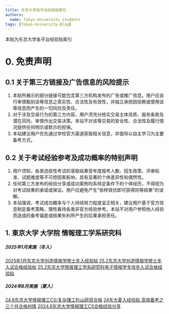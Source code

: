 ```yaml
---
title: 东京大学各平台经验贴索引
authors:
  name: Tokyo University students
tags: [Tokyo-University-Blog]
---
```


本贴为东京大学各平台经验贴索引

<!-- truncate -->
# 0. 免责声明

## 0.1 关于第三方链接及广告信息的风险提示

1. 本贴所展示的部分链接可能包含第三方机构发布的广告或推广信息。用户应自行审慎甄别该等信息之真实性、合法性及有效性，并独立承担因信赖或使用该等信息而产生的一切风险及责任。
2. 对于涉及交易行为的第三方内容，用户须充分核实交易主体资质、服务条款及潜在风险，审慎作出交易决策。本站不对该等交易的安全性、合法性及履行情况提供任何明示或默示的担保。
3. 本站建议用户优先通过学校官方渠道获取相关信息，并倡导以自主学习为主要备考方式。

## 0.2 关于考试经验参考及成功概率的特别声明

1. 用户须知，各类选拔性考试的录取结果受年度报考人数、招生政策、评审标准、试题难度等不可控因素影响，具有显著的个体差异性和偶然性。
2. 任何第三方发布的经验分享或成功案例均系特定条件下的个体经历，不得视为对考试结果的承诺或保证。用户应避免产生"依样效仿即可获得同等结果"的误解。
3. 本站强调，考试成功概率与个人持续努力程度呈正相关，建议用户基于官方信息制定备考策略，理性看待各类非官方经验参考。本站不对用户参照他人经验而造成的备考偏差或结果失利所产生的后果承担责任。

## 1. 東京大学 大学院 情報理工学系研究科

##### 2025年1月実施（冬入）
[2025年1月东京大学创造情报学修士冬入经验帖](https://zhuanlan.zhihu.com/p/24058431829)
[25.2东京大学创造情报学修士冬入试合格经验帖](https://zhuanlan.zhihu.com/p/23765622140)
[25.2东京大学情报理工学系研究科电子情报学专攻冬入试合格经验贴](https://zhuanlan.zhihu.com/p/24762746224)

##### 2024年8月実施（夏入） 
[24.8东京大学情报理工CS/复杂理工杉山研双合格](https://zhuanlan.zhihu.com/p/717865183)
[24东大夏入经验贴 高效备考之三个月合格创情](https://zhuanlan.zhihu.com/p/717931435)
[2024.8东京大学情报理工CS合格经验分享](https://zhuanlan.zhihu.com/p/718277351)

